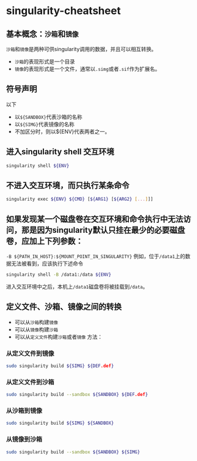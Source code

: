 # singularity-cheatsheet

## 基本概念：`沙箱`和`镜像`
`沙箱`和`镜像`是两种可供singularity调用的数据，并且可以相互转换。
- `沙箱`的表现形式是一个目录
- `镜像`的表现形式是一个文件，通常以`.simg`或者`.sif`作为扩展名。

## 符号声明
以下
- 以`${SANDBOX}`代表沙箱的名称
- 以`${SIMG}`代表镜像的名称
- 不加区分时，则以${ENV}代表两者之一。

## 进入singularity shell 交互环境
```bash
singularity shell ${ENV}
```

## 不进入交互环境，而只执行某条命令
```bash
singularity exec ${ENV} ${CMD} [${ARG1} [${ARG2} [...]]]
```

## 如果发现某一个磁盘卷在交互环境和命令执行中无法访问，那是因为singularity默认只挂在最少的必要磁盘卷，应加上下列参数：
`-B ${PATH_IN_HOST}:${MOUNT_POINT_IN_SINGULARITY}`
例如，位于`/data1`上的数据无法被看到，应该执行下述命令
```bash
singularity shell -B /data1:/data ${ENV}
```
进入交互环境中之后，本机上`/data1`磁盘卷将被挂载到`/data`。

## 定义文件、沙箱、镜像之间的转换
- 可以从`沙箱`构建`镜像`
- 可以从`镜像`构建`沙箱`
- 可以从`定义文件`构建`沙箱`或者`镜像`
方法：
### 从定义文件到镜像
```bash
sudo singularity build ${SIMG} ${DEF.def}
```
### 从定义文件到沙箱
```bash
sudo singularity build --sandbox ${SANDBOX} ${DEF.def}
```
### 从沙箱到镜像
```bash
sudo singularity build ${SIMG} ${SANDBOX}
```

### 从镜像到沙箱
```bash
sudo singularity build --sandbox ${SANDBOX} ${SIMG}
```
